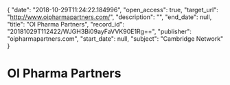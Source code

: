 {
  "date": "2018-10-29T11:24:22.184996", 
  "open_access": true, 
  "target_url": "http://www.oipharmapartners.com/", 
  "description": "", 
  "end_date": null, 
  "title": "OI Pharma Partners", 
  "record_id": "20181029T112422/WJGH3Bi09ayFaVVK90E1Rg==", 
  "publisher": "oipharmapartners.com", 
  "start_date": null, 
  "subject": "Cambridge Network"
}

# OI Pharma Partners

